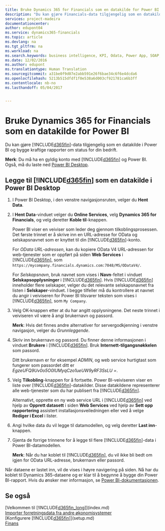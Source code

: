 ```yaml
---
title: Bruke Dynamics 365 for Financials som en datakilde for Power BI | Microsoft-dokumentasjon
description: "Du kan gjøre Financials-data tilgjengelig som en datakilde i Power BI og bygge kraftige rapporter om status for din bedrift."
services: project-madeira
documentationcenter: 
author: edupont04
ms.service: dynamics365-financials
ms.topic: article
ms.devlang: na
ms.tgt_pltfrm: na
ms.workload: na
ms.search.keywords: business intelligence, KPI, Odata, Power App, SOAP, analysis
ms.date: 12/02/2016
ms.author: edupont
ms.translationtype: Human Translation
ms.sourcegitcommit: a31be0f9d07e2abb591e26f6bae34c6f6e4dcda6
ms.openlocfilehash: 5213b515dfdf1f0e538a6d003cf921781ca6b3ff
ms.contentlocale: nb-no
ms.lasthandoff: 05/04/2017


---
```

# <a name="using-dynamics-365-for-financials-as-a-power-bi-data-source"></a>Bruke Dynamics 365 for Financials som en datakilde for Power BI
Du kan gjøre [!INCLUDE[d365fin](includes/d365fin_md.md)]-data tilgjengelig som en datakilde i Power BI og bygge kraftige rapporter om status for din bedrift.  

**Merk**: Du må ha en gyldig konto med [!INCLUDE[d365fin](includes/d365fin_md.md)] og Power BI. Også, må du laste ned [Power BI Desktop](https://powerbi.microsoft.com/en-us/desktop/).  

## <a name="to-add-included365finincludesd365finmdmd-as-a-data-source-in-power-bi-desktop"></a>Legge til [!INCLUDE[d365fin](includes/d365fin_md.md)] som en datakilde i Power BI Desktop
1. I Power BI Desktop, i den venstre navigasjonsruten, velger du **Hent Data**.
2. I **Hent Data**-vinduet velger du **Online Services**, velg **Dynamics 365 for Financials**, og velg deretter **Koble til**-knappen.

   Power BI viser en veiviser som leder deg gjennom tilkoblingsprosessen. Det første trinnet er å skrive inn en URL-adresse for OData og selskapsnavnet som er knyttet til din [!INCLUDE[d365fin](includes/d365fin_md.md)]-konto.  

   For *OData URL-adressen*, kan du kopiere OData V4 URL-adressen for web-tjenester som er oppført på siden **Web Services** i [!INCLUDE[d365fin](includes/d365fin_md.md)], som `https://mycompany.financials.dynamics.com:7048/MS/ODataV4/`.  

   For *Selskapsnavn*, bruk navnet som vises i **Navn**-feltet i vinduet **Selskapsopplysninger** i [!INCLUDE[d365fin](includes/d365fin_md.md)]. Hvis [!INCLUDE[d365fin](includes/d365fin_md.md)] inneholder flere selskaper, velger du det relevante selskapsnavnet fra listen i **Selskaper**-vinduet. I begge tilfeller må du kontrollere at navnet du angir i veiviseren for Power BI tilsvarer teksten som vises i [!INCLUDE[d365fin](includes/d365fin_md.md)], som `My Company`.
3. Velg OK-knappen etter at du har angitt opplysningene. Det neste trinnet i veiviseren vil være å angi brukernavn og passord.

   **Merk**: Hvis det finnes andre alternativer for servergodkjenning i venstre navigasjon, velger du *Grunnleggende*.
4. Skriv inn brukernavn og passord. Du finner denne informasjonen i vinduet **Brukere** i [!INCLUDE[d365fin](includes/d365fin_md.md)]. Bruk **Internett-tilgangsnøkkelen** som passord.

   Ditt brukernavn er for eksempel *ADMIN*, og web service hurtigtast som fungerer som passordet ditt er *EgzeUFQ9Uv0o5O0lUMyqCzo1ueUW9yRF3SsLU =*.
5. Velg **Tilkobling**-knappen for å fortsette. Power BI-veiviseren viser en liste over [!INCLUDE[d365fin](includes/d365fin_md.md)]-datakilder. Disse datakildene representerer alle web-tjenester som du har publisert fra [!INCLUDE[d365fin](includes/d365fin_md.md)].

   Alternativt, opprette en ny web service URL i [!INCLUDE[d365fin](includes/d365fin_md.md)] ved hjelp av **Opprett datasett** i siden **Web Services** ved hjelp av **Sett opp rapportering** assistert installasjonsveiledningen eller ved å velge **Rediger i Excel** i lister.
6. Angi hvilke data du vil legge til datamodellen, og velg deretter **Last inn**-knappen.
7. Gjenta de forrige trinnene for å legge til flere [!INCLUDE[d365fin](includes/d365fin_md.md)]-data i Power BI-datamodellen.

   **Merk**: Når du har koblet til [!INCLUDE[d365fin](includes/d365fin_md.md)], du vil ikke bli bedt om igjen for OData URL-adresse, brukernavn eller passord.

Når dataene er lastet inn, vil de vises i høyre navigering på siden. Nå har du koblet til Dynamics 365-dataene og er klar til å begynne å bygge din Power BI-rapport. Hvis du ønsker mer informasjon, se [Power BI-dokumentasjonen](https://powerbi.microsoft.com/documentation/powerbi-landing-page/).

## <a name="see-also"></a>Se også
[Velkommen til [!INCLUDE[d365fin_long](includes/d365fin_long_md.md)]](index.md)  
[Importer forretningsdata fra andre økonomisystemer](upload-data.md)  
[Konfigurere [!INCLUDE[d365fin](includes/d365fin_md.md)]](setup.md)  
[Finans](finance.md)  

